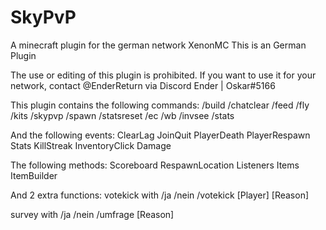# SkyPvP
A minecraft plugin for the german network XenonMC
This is an German Plugin

The use or editing of this plugin is prohibited. 
If you want to use it for your network, 
contact @EnderReturn via Discord Ender | Oskar#5166

This plugin contains the following commands:
/build
/chatclear
/feed
/fly
/kits
/skypvp
/spawn
/statsreset
/ec
/wb
/invsee
/stats

And the following events:
ClearLag
JoinQuit
PlayerDeath
PlayerRespawn
Stats
KillStreak
InventoryClick
Damage

The following methods:
Scoreboard
RespawnLocation
Listeners
Items
ItemBuilder

And 2 extra functions:
  votekick with /ja
                /nein
                /votekick [Player] [Reason]

  survey with   /ja
                /nein
                /umfrage [Reason]
                
